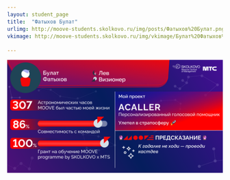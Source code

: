 ```yaml
---
layout: student_page
title:  "Фатыхов Булат"
urlimg: http://moove-students.skolkovo.ru/img/posts/Фатыхов%20Булат.png
vkimage: http://moove-students.skolkovo.ru/img/vkimage/Булат%20Фатыхов%20для%20Вк.png

---
```

<img class="img-fluid" src="/img/posts/Фатыхов Булат.png" alt="moove-1">
